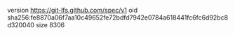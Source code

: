 version https://git-lfs.github.com/spec/v1
oid sha256:fe8870a06f7aa10c49652fe72bdfd7942e0784a618441fc6fc6d92bc8d320040
size 8306
